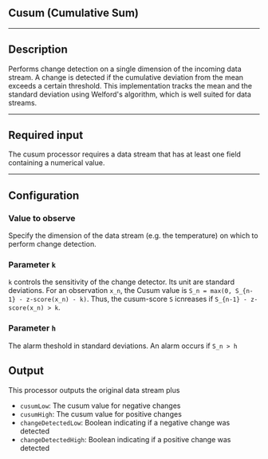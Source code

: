<!--
  ~ Licensed to the Apache Software Foundation (ASF) under one or more
  ~ contributor license agreements.  See the NOTICE file distributed with
  ~ this work for additional information regarding copyright ownership.
  ~ The ASF licenses this file to You under the Apache License, Version 2.0
  ~ (the "License"); you may not use this file except in compliance with
  ~ the License.  You may obtain a copy of the License at
  ~
  ~    http://www.apache.org/licenses/LICENSE-2.0
  ~
  ~ Unless required by applicable law or agreed to in writing, software
  ~ distributed under the License is distributed on an "AS IS" BASIS,
  ~ WITHOUT WARRANTIES OR CONDITIONS OF ANY KIND, either express or implied.
  ~ See the License for the specific language governing permissions and
  ~ limitations under the License.
  ~
  -->

## Cusum (Cumulative Sum)

<!--
<p align="center"> 
    <img src="icon.png" width="150px;" class="pe-image-documentation"/>
</p>
-->

***

## Description

Performs change detection on a single dimension of the incoming data stream. A change is detected if the cumulative deviation from the mean exceeds a certain threshold. This implementation tracks the mean and the standard deviation using Welford's algorithm, which is well suited for data streams.

***

## Required input

The cusum processor requires a data stream that has at least one field containing a numerical value.

***

## Configuration

### Value to observe
Specify the dimension of the data stream (e.g. the temperature) on which to perform change detection. 

### Parameter `k`
`k` controls the sensitivity of the change detector. Its unit are standard deviations. For an observation `x_n`, the Cusum value is `S_n = max(0, S_{n-1} - z-score(x_n) - k)`. Thus, the cusum-score `S` icnreases if `S_{n-1} - z-score(x_n) > k`. 

### Parameter `h`
The alarm theshold in standard deviations. An alarm occurs if `S_n > h` 

## Output

This processor outputs the original data stream plus 

- `cusumLow`: The cusum value for negative changes
- `cusumHigh`: The cusum value for positive changes
- `changeDetectedLow`: Boolean indicating if a negative change was detected
- `changeDetectedHigh`: Boolean indicating if a positive change was detected